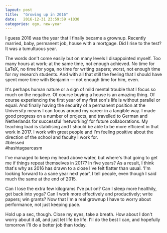 ```yaml
---
layout: post
title:  "Growing up in 2016"
date:   2016-12-31 23:59:59 +1030
categories: ego, new-year
---
```


I guess 2016 was the year that I finally became a grownup.
Recently married, baby, permanent job, house with a mortgage.
Did I rise to the test?
It was a tumultuous year.

The words don't come easily but on many levels I disappointed myself.
Too many hours at work; at the same time, not enough achieved.
No time for LaTeX, no time for yoga, no time for writing papers; worst, not enough time for my research students.
And with all that still the feeling that I should have spent more time with Benjamin — not enough time for him, even.

It's perhaps human nature or a sign of mild mental trouble that I focus so much on the negative.
Of course buying a house is an amazing thing.
Of course experiencing the first year of my first son's life is without parallel or equal.
And finally having the security of a permanent position at the University means I can focus around my career in a tangible way.
I made good progress on a number of projects, and travelled to German and Netherlands for successful ‘networking’ for future collaborations.
My teaching load is stabilising and I should be able to be more efficient in that work in 2017.
I work with great people and I'm feeling positive about the direction of the school and faculty I work for.  
#blessed  
#hashtagsarcasm

I've managed to keep my head above water, but where's that going to get me if things repeat themselves in 2017? In five years?
As a result, I think that's why as 2016 has drawn to a close I've felt flatter than usual.
‘I'm looking forward to a sane year next year’, I tell people, even though I said much the same at the end of 2015.

Can I lose the extra few kilograms I've put on? 
Can I sleep more healthily, get back into yoga? 
Can I work more effectively and productively; write papers; win grants?
Now that I'm a real grownup I have to worry about performance, not just keeping pace.

Hold up a sec, though.
Close my eyes, take a breath.
How about I don't worry about it all, and just let life be life.
I'll do the best I can, and hopefully tomorrow I'll do a better job than today.
